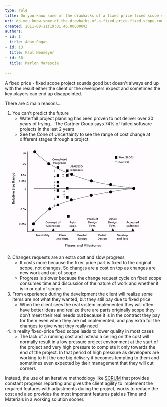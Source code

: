 ```yaml
---
type: rule
title: Do you know some of the drawbacks of a fixed price fixed scope contract?
uri: do-you-know-some-of-the-drawbacks-of-a-fixed-price-fixed-scope-contract
created: 2011-08-11T19:01:46.0000000Z
authors:
- id: 1
  title: Adam Cogan
- id: 13
  title: Paul Neumeyer
- id: 30
  title: Marlon Marescia

---
```


​A fixed price - fixed scope project sounds good but doesn't always end up with the result either the client or the developers expect and sometimes the key players can end up disappointed.​

There are 4 main reasons...
 
1. You can’t predict the future
    - Waterfall project planning has been proven to not  deliver over 30 years of trying... The Gartner Group says 74% of failed software  projects in the last 2 years
    - See the Con​e of Uncertainty to see the range of cost  change at different stages through a project:


![ The cone of uncertainty in software cost and size estimation](cone-of-uncertainty.jpg)

2. Changes requests are an extra cost and slow progress
    - It costs more because the fixed price part is fixed to  the original scope, not changes. So changes are a cost on top as changes are  new work and out of scope
    - Progress is slower because the change request cycle on  fixed scope consumes time and discussion of the nature of work and whether it  is in or out of scope
3. From experience during the development the client will  realize some items are not what they wanted, but they still pay due to fixed  price
    - When the client sees the real system implemented they  will often have better ideas and realize there are parts originally scope they  don’t meet their real needs but because it is in the contract they pay for them  even when they are not implemented, and pay extra for the changes to give what  they really need
4. In reality fixed-price fixed scope leads to lower quality in most cases
    - The lack of a running cost and instead a ceiling on  the cost will normally result in a low pressure project environment at the  start of the project and very high pressure to complete it only towards the end  of the project.  In that period of high pressure as developers are working  to hit the one big delivery it becomes tempting to them and sometimes even  expected by their management that they will cut corners


Instead,  the use of an iterative methodology like [SCRUM](http://www.ssw.com.au/ssw/Consulting/Scrum.aspx) that provides constant progress  reporting and gives the client agility to implement the required features with  adjustments during the project, works to reduce the cost and also provides the  most important features paid as Time and Materials in a working solution  sooner.
